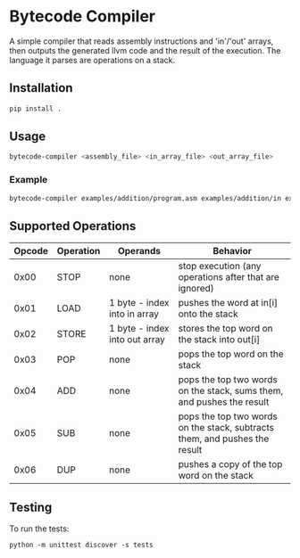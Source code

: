 # Bytecode Compiler

A simple compiler that reads assembly instructions and 'in'/'out' arrays, then outputs the generated llvm code and the result of the execution.
The language it parses are operations on a stack.

## Installation

```bash
pip install .
```

## Usage

```bash
bytecode-compiler <assembly_file> <in_array_file> <out_array_file>
```

### Example

```bash
bytecode-compiler examples/addition/program.asm examples/addition/in examples/addition/out
```

## Supported Operations

|Opcode  |Operation   |Operands                        |Behavior    |
|--------|------------|--------------------------------|------------|
|0x00    |STOP        |none                            |stop execution (any operations after that are ignored)  |
|0x01    |LOAD        |1 byte - index into in array    |pushes the word at in[i] onto the stack |
|0x02    |STORE       |1 byte - index into out array   |stores the top word on the stack into out[i]    |
|0x03    |POP         |none                            |pops the top word on the stack  |
|0x04    |ADD         |none                            |pops the top two words on the stack, sums them, and pushes the result   |
|0x05    |SUB         |none                            |pops the top two words on the stack, subtracts them, and pushes the result  |
|0x06    |DUP         |none                            |pushes a copy of the top word on the stack  |

## Testing

To run the tests:
```
python -m unittest discover -s tests
```
